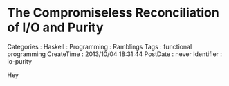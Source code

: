 The Compromiseless Reconciliation of I/O and Purity
====================================================

Categories
:   Haskell
:   Programming
:   Ramblings
Tags
:   functional programming
CreateTime
:   2013/10/04 18:31:44
PostDate
:   never
Identifier
:   io-purity

Hey
